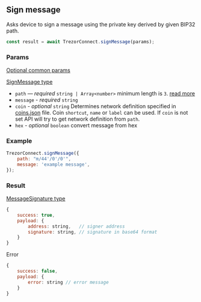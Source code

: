 ## Sign message

Asks device to sign a message using the private key derived by given BIP32 path.

```javascript
const result = await TrezorConnect.signMessage(params);
```

### Params

[Optional common params](commonParams.md)

[SignMessage type](https://github.com/Cerberus-Wallet/cerberus-suite/blob/develop/packages/connect/src/types/api/bitcoin/index.ts)

-   `path` — _required_ `string | Array<number>` minimum length is `3`. [read more](../path.md)
-   `message` - _required_ `string`
-   `coin` - _optional_ `string` Determines network definition specified in [coins.json](https://github.com/Cerberus-Wallet/cerberus-suite/blob/develop/packages/connect-common/files/coins.json) file. Coin `shortcut`, `name` or `label` can be used. If `coin` is not set API will try to get network definition from `path`.
-   `hex` - _optional_ `boolean` convert message from hex

### Example

```javascript
TrezorConnect.signMessage({
    path: "m/44'/0'/0'",
    message: 'example message',
});
```

### Result

[MessageSignature type](https://github.com/Cerberus-Wallet/cerberus-suite/blob/develop/packages/protobuf/src/messages.ts)

```javascript
{
    success: true,
    payload: {
        address: string,   // signer address
        signature: string, // signature in base64 format
    }
}
```

Error

```javascript
{
    success: false,
    payload: {
        error: string // error message
    }
}
```
